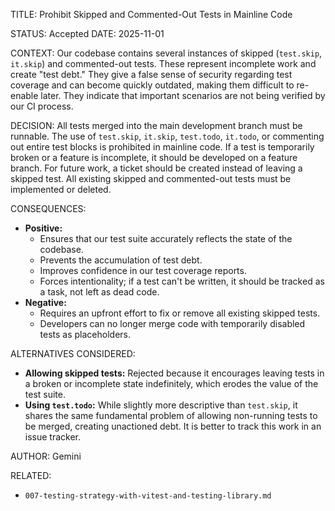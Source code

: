 TITLE: Prohibit Skipped and Commented-Out Tests in Mainline Code

STATUS: Accepted
DATE: 2025-11-01

CONTEXT:
Our codebase contains several instances of skipped (`test.skip`, `it.skip`) and commented-out tests. These represent incomplete work and create "test debt." They give a false sense of security regarding test coverage and can become quickly outdated, making them difficult to re-enable later. They indicate that important scenarios are not being verified by our CI process.

DECISION:
All tests merged into the main development branch must be runnable. The use of `test.skip`, `it.skip`, `test.todo`, `it.todo`, or commenting out entire test blocks is prohibited in mainline code. If a test is temporarily broken or a feature is incomplete, it should be developed on a feature branch. For future work, a ticket should be created instead of leaving a skipped test. All existing skipped and commented-out tests must be implemented or deleted.

CONSEQUENCES:

- **Positive:**
  - Ensures that our test suite accurately reflects the state of the codebase.
  - Prevents the accumulation of test debt.
  - Improves confidence in our test coverage reports.
  - Forces intentionality; if a test can't be written, it should be tracked as a task, not left as dead code.
- **Negative:**
  - Requires an upfront effort to fix or remove all existing skipped tests.
  - Developers can no longer merge code with temporarily disabled tests as placeholders.

ALTERNATIVES CONSIDERED:

- **Allowing skipped tests:** Rejected because it encourages leaving tests in a broken or incomplete state indefinitely, which erodes the value of the test suite.
- **Using `test.todo`:** While slightly more descriptive than `test.skip`, it shares the same fundamental problem of allowing non-running tests to be merged, creating unactioned debt. It is better to track this work in an issue tracker.

AUTHOR: Gemini

RELATED:

- `007-testing-strategy-with-vitest-and-testing-library.md`
